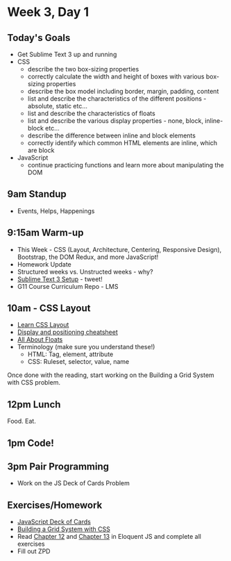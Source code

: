 # Week 3, Day 1

## Today's Goals

- Get Sublime Text 3 up and running
- CSS
  - describe the two box-sizing properties
  - correctly calculate the width and height of boxes with various box-sizing properties
  - describe the box model including border, margin, padding, content
  - list and describe the characteristics of the different positions - absolute, static etc…
  - list and describe the characteristics of floats
  - list and describe the various display properties - none, block, inline-block etc…
  - describe the difference between inline and block elements
  - correctly identify which common HTML elements are inline, which are block
- JavaScript
  - continue practicing functions and learn more about manipulating the DOM

## 9am Standup

- Events, Helps, Happenings

## 9:15am Warm-up

- This Week - CSS (Layout, Architecture, Centering, Responsive Design), Bootstrap, the DOM Redux, and more JavaScript!
- Homework Update
- Structured weeks vs. Unstructed weeks - why?
- [Sublime Text 3 Setup](http://mherman.org/blog/2015/02/05/sublime-text-for-web-developers/#.Vawuq5NViko) - tweet!
- G11 Course Curriculum Repo - LMS

## 10am - CSS Layout

- [Learn CSS Layout](http://learnlayout.com/)
- [Display and positioning cheatsheet](https://github.com/gSchool/g11-course-curriculum/blob/master/week03/03_lectures/css-display-and-positioning.md)
- [All About Floats](https://css-tricks.com/all-about-floats/)
- Terminology (make sure you understand these!)
  - HTML: Tag, element, attribute
  - CSS: Ruleset, selector, value, name

Once done with the reading, start working on the Building a Grid System with CSS problem.

## 12pm Lunch

Food. Eat.

## 1pm Code!

## 3pm Pair Programming

- Work on the JS Deck of Cards Problem

## Exercises/Homework

- [JavaScript Deck of Cards](https://github.com/gSchool/g11-course-curriculum/tree/master/week03/03-exercises/js-deck-of-cards)
- [Building a Grid System with CSS](https://github.com/gSchool/g11-course-curriculum/tree/master/week03/03-exercises/css-grid-system)
- Read [Chapter 12](http://eloquentjavascript.net/12_browser.html) and [Chapter 13](http://eloquentjavascript.net/13_dom.html) in Eloquent JS and complete all exercises
- Fill out ZPD
